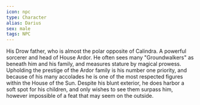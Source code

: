 ```yaml
---
icon: npc
type: Character
alias: Darius
sex: male
tags: NPC
---
```


His Drow father, who is almost the polar opposite of Calindra. A powerful sorcerer and head of House Ardor. He often sees many "Groundwalkers" as beneath him and his family, and measures stature by magical prowess. Upholding the prestige of the Ardor family is his number one priority, and because of his many accolades he is one of the most respected figures within the House of the Sun. Despite his blunt exterior, he does harbor a soft spot for his children, and only wishes to see them surpass him, however impossible of a feat that may seem on the outside.